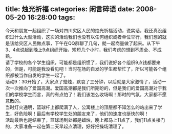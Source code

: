 title: 烛光祈福
categories: 闲言碎语
date: 2008-05-20 16:28:00
tags:
---

今天和朋友一起组织了一场对四川灾区人民的烛光祈福活动，说实话，我还真没组织过什么大型活动，这次的活动我们也没有以任何组织或者单位举行，我们想的就是该给灾区人民做点事，下午在QQ群聊了几句，就一起商量做了起来。从下午3、4点说起到晚上9点组织开始，短短几个小时，我们考虑的想到不周全、不成熟。
</br>请了学校的各个学生组织，可能都是组织惯了，我们说好各个组织9点钱都要来的，但是，可能是我没看见吧！当时在场的自发的学生都帮忙了，所以可能各个组织都被当作自发的学生一起了。
</br>活动9：30开始了，大家点了蜡烛，默哀了三分钟，以后就是大家激情了，活动一次一次推向了爱国高潮。爱国高潮都是我们所期盼的，但是我们的爱国高潮对于我们的学校学生而言，真的有点怕了！我们该怎么收场啊！那时的气氛，大家都不愿意散的。
</br>当时灯火通明，篮球杆上都爬满了人，公寓楼上的顶层都不知怎么的站出来了学生，好危险啊！最后有学校学生处的朋友来了，他们的速度也挺快的啊！
</br>活动最后也是结束了，篮球场到处都是蜡烛，晚上都马上11点了，我们11点关楼门的，大家准备一起在第二天早起点清理，好好把操场清理了。